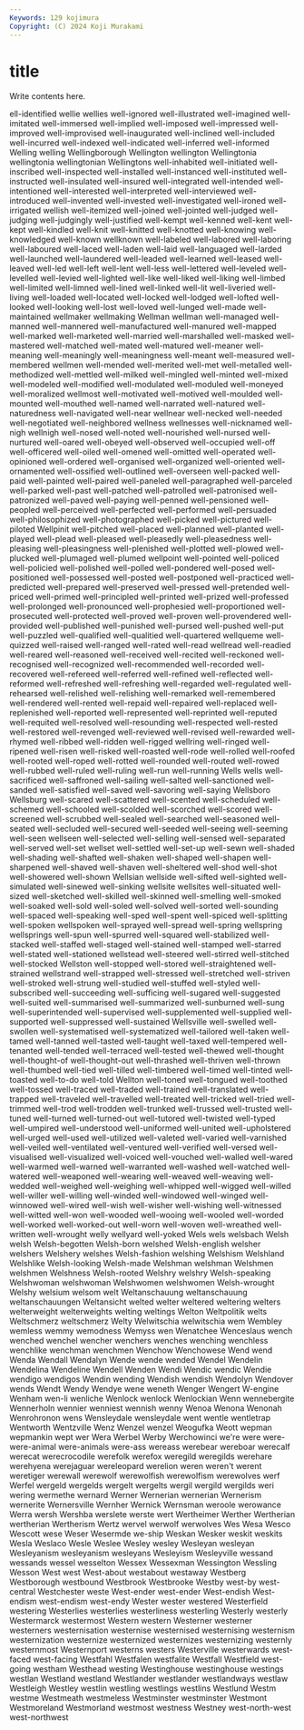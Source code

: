 ```yaml
---
Keywords: 129 kojimura
Copyright: (C) 2024 Koji Murakami
---
```


# title

Write contents here.



ell-identified wellie wellies well-ignored well-illustrated well-imagined
well-imitated well-immersed well-implied well-imposed well-impressed well-improved well-improvised well-inaugurated well-inclined well-included
well-incurred well-indexed well-indicated well-inferred well-informed Welling welling Wellingborough Wellington wellington
Wellingtonia wellingtonia wellingtonian Wellingtons well-inhabited well-initiated well-inscribed well-inspected well-installed well-instanced
well-instituted well-instructed well-insulated well-insured well-integrated well-intended well-intentioned well-interested well-interpreted well-interviewed
well-introduced well-invented well-invested well-investigated well-ironed well-irrigated wellish well-itemized well-joined well-jointed
well-judged well-judging well-judgingly well-justified well-kempt well-kenned well-kent well-kept well-kindled well-knit
well-knitted well-knotted well-knowing well-knowledged well-known wellknown well-labeled well-labored well-laboring well-laboured
well-laced well-laden well-laid well-languaged well-larded well-launched well-laundered well-leaded well-learned well-leased
well-leaved well-led well-left well-lent well-less well-lettered well-leveled well-levelled well-levied well-lighted
well-like well-liked well-liking well-limbed well-limited well-limned well-lined well-linked well-lit well-liveried
well-living well-loaded well-located well-locked well-lodged well-lofted well-looked well-looking well-lost well-loved
well-lunged well-made well-maintained wellmaker wellmaking Wellman wellman well-managed well-manned well-mannered
well-manufactured well-manured well-mapped well-marked well-marketed well-married well-marshalled well-masked well-mastered well-matched
well-mated well-matured well-meaner well-meaning well-meaningly well-meaningness well-meant well-measured well-membered wellmen
well-mended well-merited well-met well-metalled well-methodized well-mettled well-milked well-mingled well-minted well-mixed
well-modeled well-modified well-modulated well-moduled well-moneyed well-moralized wellmost well-motivated well-motived well-moulded
well-mounted well-mouthed well-named well-narrated well-natured well-naturedness well-navigated well-near wellnear well-necked
well-needed well-negotiated well-neighbored wellness wellnesses well-nicknamed well-nigh wellnigh well-nosed well-noted
well-nourished well-nursed well-nurtured well-oared well-obeyed well-observed well-occupied well-off well-officered well-oiled
well-omened well-omitted well-operated well-opinioned well-ordered well-organised well-organized well-oriented well-ornamented well-ossified
well-outlined well-overseen well-packed well-paid well-painted well-paired well-paneled well-paragraphed well-parceled well-parked
well-past well-patched well-patrolled well-patronised well-patronized well-paved well-paying well-penned well-pensioned well-peopled
well-perceived well-perfected well-performed well-persuaded well-philosophized well-photographed well-picked well-pictured well-piloted Wellpinit
well-pitched well-placed well-planned well-planted well-played well-plead well-pleased well-pleasedly well-pleasedness well-pleasing
well-pleasingness well-plenished well-plotted well-plowed well-plucked well-plumaged well-plumed wellpoint well-pointed well-policed
well-policied well-polished well-polled well-pondered well-posed well-positioned well-possessed well-posted well-postponed well-practiced
well-predicted well-prepared well-preserved well-pressed well-pretended well-priced well-primed well-principled well-printed well-prized
well-professed well-prolonged well-pronounced well-prophesied well-proportioned well-prosecuted well-protected well-proved well-proven well-provendered
well-provided well-published well-punished well-pursed well-pushed well-put well-puzzled well-qualified well-qualitied well-quartered
wellqueme well-quizzed well-raised well-ranged well-rated well-read wellread well-readied well-reared well-reasoned
well-received well-recited well-reckoned well-recognised well-recognized well-recommended well-recorded well-recovered well-refereed well-referred
well-refined well-reflected well-reformed well-refreshed well-refreshing well-regarded well-regulated well-rehearsed well-relished well-relishing
well-remarked well-remembered well-rendered well-rented well-repaid well-repaired well-replaced well-replenished well-reported well-represented
well-reprinted well-reputed well-requited well-resolved well-resounding well-respected well-rested well-restored well-revenged well-reviewed
well-revised well-rewarded well-rhymed well-ribbed well-ridden well-rigged wellring well-ringed well-ripened well-risen
well-risked well-roasted well-rode well-rolled well-roofed well-rooted well-roped well-rotted well-rounded well-routed
well-rowed well-rubbed well-ruled well-ruling well-run well-running Wells wells well-sacrificed well-saffroned
well-sailing well-salted well-sanctioned well-sanded well-satisfied well-saved well-savoring well-saying Wellsboro Wellsburg
well-scared well-scattered well-scented well-scheduled well-schemed well-schooled well-scolded well-scorched well-scored well-screened
well-scrubbed well-sealed well-searched well-seasoned well-seated well-secluded well-secured well-seeded well-seeing well-seeming
well-seen wellseen well-selected well-selling well-sensed well-separated well-served well-set wellset well-settled
well-set-up well-sewn well-shaded well-shading well-shafted well-shaken well-shaped well-shapen well-sharpened well-shaved
well-shaven well-sheltered well-shod well-shot well-showered well-shown Wellsian wellside well-sifted well-sighted
well-simulated well-sinewed well-sinking wellsite wellsites well-situated well-sized well-sketched well-skilled well-skinned
well-smelling well-smoked well-soaked well-sold well-soled well-solved well-sorted well-sounding well-spaced well-speaking
well-sped well-spent well-spiced well-splitting well-spoken wellspoken well-sprayed well-spread well-spring wellspring
wellsprings well-spun well-spurred well-squared well-stabilized well-stacked well-staffed well-staged well-stained well-stamped
well-starred well-stated well-stationed wellstead well-steered well-stirred well-stitched well-stocked Wellston well-stopped
well-stored well-straightened well-strained wellstrand well-strapped well-stressed well-stretched well-striven well-stroked well-strung
well-studied well-stuffed well-styled well-subscribed well-succeeding well-sufficing well-sugared well-suggested well-suited well-summarised
well-summarized well-sunburned well-sung well-superintended well-supervised well-supplemented well-supplied well-supported well-suppressed well-sustained
Wellsville well-swelled well-swollen well-systematised well-systematized well-tailored well-taken well-tamed well-tanned well-tasted
well-taught well-taxed well-tempered well-tenanted well-tended well-terraced well-tested well-thewed well-thought well-thought-of
well-thought-out well-thrashed well-thriven well-thrown well-thumbed well-tied well-tilled well-timbered well-timed well-tinted
well-toasted well-to-do well-told Wellton well-toned well-tongued well-toothed well-tossed well-traced well-traded
well-trained well-translated well-trapped well-traveled well-travelled well-treated well-tricked well-tried well-trimmed well-trod
well-trodden well-trunked well-trussed well-trusted well-tuned well-turned well-turned-out well-tutored well-twisted well-typed
well-umpired well-understood well-uniformed well-united well-upholstered well-urged well-used well-utilized well-valeted well-varied
well-varnished well-veiled well-ventilated well-ventured well-verified well-versed well-visualised well-visualized well-voiced well-vouched
well-walled well-wared well-warmed well-warned well-warranted well-washed well-watched well-watered well-weaponed well-wearing
well-weaved well-weaving well-wedded well-weighed well-weighing well-whipped well-wigged well-willed well-willer well-willing
well-winded well-windowed well-winged well-winnowed well-wired well-wish well-wisher well-wishing well-witnessed well-witted
well-won well-wooded well-wooing well-wooled well-worded well-worked well-worked-out well-worn well-woven well-wreathed
well-written well-wrought welly wellyard well-yoked Wels wels welsbach Welsh welsh
Welsh-begotten Welsh-born welshed Welsh-english welsher welshers Welshery welshes Welsh-fashion welshing
Welshism Welshland Welshlike Welsh-looking Welsh-made Welshman welshman Welshmen welshmen Welshness
Welsh-rooted Welshry welshry Welsh-speaking Welshwoman welshwoman Welshwomen welshwomen Welsh-wrought Welshy
welsium welsom welt Weltanschauung weltanschauung weltanschauungen Weltansicht welted welter weltered
weltering welters welterweight welterweights welting weltings Welton Weltpolitik welts Weltschmerz
weltschmerz Welty Welwitschia welwitschia wem Wembley wemless wemmy wemodness Wemyss
wen Wenatchee Wenceslaus wench wenched wenchel wencher wenchers wenches wenching
wenchless wenchlike wenchman wenchmen Wenchow Wenchowese Wend wend Wenda Wendall
Wendalyn Wende wende wended Wendel Wendelin Wendelina Wendeline Wendell Wenden
Wendi Wendic wendic Wendie wendigo wendigos Wendin wending Wendish wendish
Wendolyn Wendover wends Wendt Wendy Wendye wene weneth Wenger Wengert
W-engine Wenham wen-li wenliche Wenlock wenlock Wenlockian Wenn wennebergite Wennerholn
wennier wenniest wennish wenny Wenoa Wenona Wenonah Wenrohronon wens Wensleydale
wensleydale went wentle wentletrap Wentworth Wentzville Wenz Wenzel wenzel Weogufka
Weott wepman wepmankin wept wer Wera Werbel Werby Werchowinci we're
were were- were-animal were-animals were-ass wereass werebear wereboar werecalf werecat
werecrocodile werefolk werefox weregild weregilds werehare werehyena werejaguar wereleopard werelion
weren weren't werent weretiger werewall werewolf werewolfish werewolfism werewolves werf
Werfel wergeld wergelds wergelt wergelts wergil wergild wergilds weri wering
wermethe wernard Werner Wernerian wernerian Wernerism wernerite Wernersville Wernher Wernick
Wernsman weroole werowance Werra wersh Wershba werslete werste wert Wertheimer
Werther Wertherian wertherian Wertherism Wertz wervel werwolf werwolves Wes Wesa
Wesco Wescott wese Weser Wesermde we-ship Weskan Wesker weskit weskits
Wesla Weslaco Wesle Weslee Wesley wesley Wesleyan wesleyan Wesleyanism wesleyanism
wesleyans Wesleyism Wesleyville wessand wessands wessel wesselton Wessex Wessexman Wessington
Wessling Wesson West west West-about westabout westaway Westberg Westborough westbound
Westbrook Westbrooke Westby west-by west-central Westchester weste West-ender west-ender West-endish
West-endism west-endism west-endy Wester wester westered Westerfield westering Westerlies westerlies
westerliness westerling Westerly westerly Westermarck westermost Western western Westerner westerner
westerners westernisation westernise westernised westernising westernism westernization westernize westernized westernizes
westernizing westernly westernmost Westernport westerns westers Westerville westerwards west-faced west-facing
Westfahl Westfalen westfalite Westfall Westfield west-going westham Westhead westing Westinghouse
westinghouse westings westlan Westland westland Westlander westlander westlandways westlaw Westleigh
Westley westlin westling westlings westlins Westlund Westm westme Westmeath westmeless
Westminster westminster Westmont Westmoreland Westmorland westmost westness Westney west-north-west west-northwest

